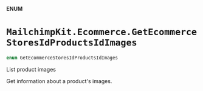 **ENUM**

# `MailchimpKit.Ecommerce.GetEcommerceStoresIdProductsIdImages`

```swift
enum GetEcommerceStoresIdProductsIdImages
```

List product images

Get information about a product's images.
